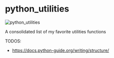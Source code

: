 # python_utilities

![python_utilities](https://github.com/ntlind/python_utilities/workflows/Python_package/badge.svg)


 A consolidated list of my favorite utilities functions

TODOS:
- https://docs.python-guide.org/writing/structure/